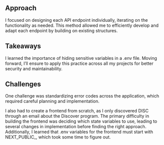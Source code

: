 ## Approach

I focused on designing each API endpoint individually, iterating on the functionality as needed. This method allowed me to efficiently develop and adapt each endpoint by building on existing structures.

## Takeaways

I learned the importance of hiding sensitive variables in a .env file. Moving forward, I’ll ensure to apply this practice across all my projects for better security and maintainability.

## Challenges

One challenge was standardizing error codes across the application, which required careful planning and implementation.

I also had to create a frontend from scratch, as I only discovered DISC through an email about the Discover program. The primary difficulty in building the frontend was deciding which state variables to use, leading to several changes in implementation before finding the right approach. Additionally, I learned that .env variables for the frontend must start with NEXT_PUBLIC_, which took some time to figure out.